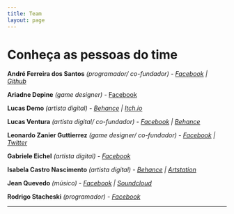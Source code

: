 ```yaml
---
title: Team
layout: page
---
```


<!-- <img style="margin: auto; display: block; max-width:200px; width:100%" src={{site.url}}/{{site.picture}}/> -->

<h1> Conheça as pessoas do time </h1>
<p><strong>André Ferreira dos Santos</strong> <em>(programador</em><em>/ co-fundador<span data-redactor-tag="span"></span>) - <a href="https://www.facebook.com/toupperandre" target="_blank">Facebook</a> | <a href="https://github.com/Andre-hl2/" target="_blank">Github</a></em></p>
<p><strong>Ariadne Depine</strong><em> (game designer) -&nbsp;</em><a href="https://www.facebook.com/arix.fadel">Facebook</a><br></p>
<p><strong>Lucas Demo</strong><em><strong> </strong>(artista digital) -&nbsp;<a href="https://www.behance.net/Lukbebalduke" target="_blank">Behance</a> |&nbsp;<a href="https://lukbebalduke.itch.io/" target="_blank">Itch.io</a></em><br></p>
<p><strong>Lucas Ventura</strong> <em>(artista digital/ co-fundador<span data-redactor-tag="span"></span>) - <a href="https://www.facebook.com/lucas.ventura.106" target="_blank">Facebook</a> | <a href="https://www.behance.net/lucaseraer73e8" target="_blank">Behance</a><span></span></em></p>
<p><strong>Leonardo Zanier Guttierrez</strong><em> (game designer/ co-fundador<span data-redactor-tag="span"></span>) - <a href="https://www.facebook.com/leonardo.zanierguttierrez" target="_blank">Facebook</a> | <a href="https://twitter.com/leo_caverna" target="_blank">Twitter</a></em></p>
<p><strong>Gabriele Eichel</strong> <em>(artista digital) - <a href="https://www.facebook.com/eichelgabs" target="_blank">Facebook</a></em><span></span><br></p>
<p><strong>Isabela Castro Nascimento</strong> <em>(artista digital) - </em><em><a href="https://www.behance.net/isabelacastro" target="_blank">Behance</a> |&nbsp;<a href="https://www.artstation.com/isacastro" target="_blank">Artstation</a></em><a href="https://www.facebook.com/profile.php?id=100004538012085"></a></p>
<p><strong>Jean Quevedo</strong> <em>(músico) - </em><em><a href="https://www.facebook.com/quevedojean" target="_blank">Facebook</a>&nbsp;|&nbsp;<a href="https://soundcloud.com/jean-quevedo" target="_blank">Soundcloud</a></em></p>
<p><strong>Rodrigo Stacheski</strong> <em>(programador) - <a href="https://www.facebook.com/digo.purga" target="_blank">Facebook</a></em></p>
<hr>
